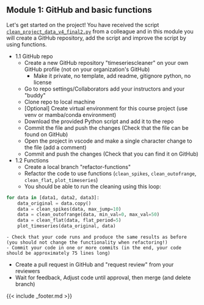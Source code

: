 ## Module 1: GitHub and basic functions

Let's get started on the project! You have received the script [`clean_project_data_v4_final2.py`](clean_project_data_v4_final2.py) from a colleague and in this module you will create a GitHub repository, add the script and improve the script by using functions. 

- 1.1 GitHub repo
    - Create a new GitHub repository "timeseriescleaner" on your own GitHub profile (not on your organization's GitHub)
        - Make it private, no template, add readme, gitignore python, no license
    - Go to repo settings/Collaborators add your instructors and your "buddy"
    - Clone repo to local machine
    - [Optional] Create virtual environment for this course project (use venv or mamba/conda environment)
    - Download the provided Python script and add it to the repo
    - Commit the file and push the changes (Check that the file can be found on GitHub)
    - Open the project in vscode and make a single character change to the file (add a comment)
    - Commit and push the changes (Check that you can find it on GitHub)
- 1.2 Functions
    - Create a local branch "refactor-functions"
    - Refactor the code to use functions (`clean_spikes`, `clean_outofrange`, `clean_flat`, `plot_timeseries`) 
    - You should be able to run the cleaning using this loop:       

```python
for data in [data1, data2, data3]:
    data_original = data.copy()
    data = clean_spikes(data, max_jump=10)
    data = clean_outofrange(data, min_val=0, max_val=50)
    data = clean_flat(data, flat_period=5)
    plot_timeseries(data_original, data)
```

    - Check that your code runs and produce the same results as before (you should not change the functionality when refactoring!)
    - Commit your code in one or more commits (in the end, your code should be approximately 75 lines long)
- Create a pull request in GitHub and "request review" from your reviewers
- Wait for feedback, Adjust code until approval, then merge (and delete branch)

{{< include _footer.md >}}